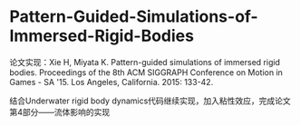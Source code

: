# Pattern-Guided-Simulations-of-Immersed-Rigid-Bodies
论文实现：Xie H, Miyata K. Pattern-guided simulations of immersed rigid bodies. Proceedings of the 8th ACM SIGGRAPH Conference on Motion in Games - SA '15. Los Angeles, California. 2015: 133-42.

结合Underwater rigid body dynamics代码继续实现，加入粘性效应，完成论文第4部分——流体影响的实现
